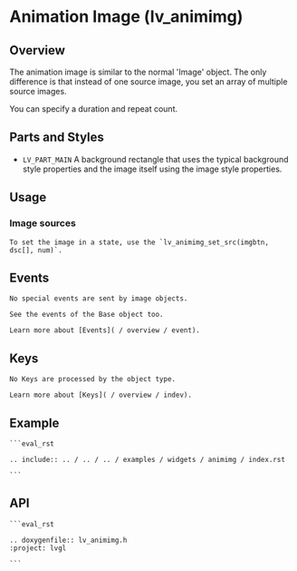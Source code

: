 # Animation Image (lv_animimg)

## Overview

The animation image is similar to the normal 'Image' object. The only difference is that instead of one source image,
you set an array of multiple source images.

You can specify a duration and repeat count.


## Parts and Styles
- `LV_PART_MAIN` A background rectangle that uses the typical background style properties and the image itself using the image style properties.


## Usage

### Image sources
	To set the image in a state, use the `lv_animimg_set_src(imgbtn, dsc[], num)`.


## Events
	No special events are sent by image objects.

	See the events of the Base object too.

	Learn more about [Events]( / overview / event).


## Keys
	No Keys are processed by the object type.

	Learn more about [Keys]( / overview / indev).


## Example

	```eval_rst

	.. include:: .. / .. / .. / examples / widgets / animimg / index.rst

	```

## API

	```eval_rst

	.. doxygenfile:: lv_animimg.h
	:project: lvgl

	```
